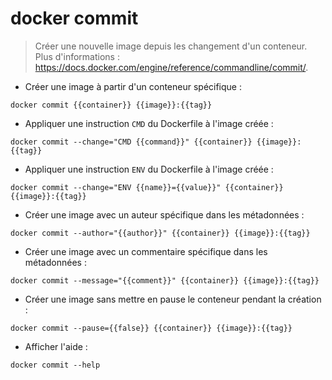 # docker commit

> Créer une nouvelle image depuis les changement d'un conteneur.
> Plus d'informations : <https://docs.docker.com/engine/reference/commandline/commit/>.

- Créer une image à partir d'un conteneur spécifique :

`docker commit {{container}} {{image}}:{{tag}}`

- Appliquer une instruction `CMD` du Dockerfile à l'image créée :

`docker commit --change="CMD {{command}}" {{container}} {{image}}:{{tag}}`

- Appliquer une instruction `ENV` du Dockerfile à l'image créée :

`docker commit --change="ENV {{name}}={{value}}" {{container}} {{image}}:{{tag}}`

- Créer une image avec un auteur spécifique dans les métadonnées :

`docker commit --author="{{author}}" {{container}} {{image}}:{{tag}}`

- Créer une image avec un commentaire spécifique dans les métadonnées :

`docker commit --message="{{comment}}" {{container}} {{image}}:{{tag}}`

- Créer une image sans mettre en pause le conteneur pendant la création :

`docker commit --pause={{false}} {{container}} {{image}}:{{tag}}`

- Afficher l'aide :

`docker commit --help`
